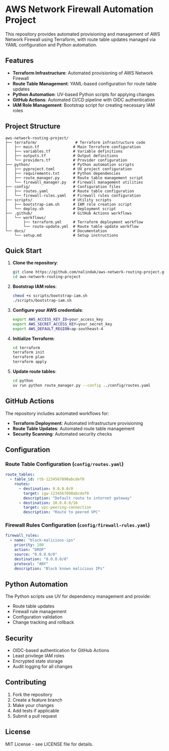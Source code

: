 # AWS Network Firewall Automation Project

This repository provides automated provisioning and management of AWS Network Firewall using Terraform, with route table updates managed via YAML configuration and Python automation.

## Features

- **Terraform Infrastructure**: Automated provisioning of AWS Network Firewall
- **Route Table Management**: YAML-based configuration for route table updates
- **Python Automation**: UV-based Python scripts for applying changes
- **GitHub Actions**: Automated CI/CD pipeline with OIDC authentication
- **IAM Role Management**: Bootstrap script for creating necessary IAM roles

## Project Structure

```
aws-network-routing-project/
├── terraform/                 # Terraform infrastructure code
│   ├── main.tf               # Main Terraform configuration
│   ├── variables.tf          # Variable definitions
│   ├── outputs.tf            # Output definitions
│   └── providers.tf          # Provider configuration
├── python/                   # Python automation scripts
│   ├── pyproject.toml        # UV project configuration
│   ├── requirements.txt      # Python dependencies
│   ├── route_manager.py      # Route table management script
│   └── firewall_manager.py   # Firewall management utilities
├── config/                   # Configuration files
│   ├── routes.yaml           # Route table configuration
│   └── firewall-rules.yaml   # Firewall rules configuration
├── scripts/                  # Utility scripts
│   ├── bootstrap-iam.sh      # IAM role creation script
│   └── deploy.sh             # Deployment script
├── .github/                  # GitHub Actions workflows
│   └── workflows/
│       ├── terraform.yml     # Terraform deployment workflow
│       └── route-update.yml  # Route table update workflow
└── docs/                     # Documentation
    └── setup.md              # Setup instructions
```

## Quick Start

1. **Clone the repository**:
   ```bash
   git clone https://github.com/nalindak/aws-network-routing-project.git
   cd aws-network-routing-project
   ```

2. **Bootstrap IAM roles**:
   ```bash
   chmod +x scripts/bootstrap-iam.sh
   ./scripts/bootstrap-iam.sh
   ```

3. **Configure your AWS credentials**:
   ```bash
   export AWS_ACCESS_KEY_ID=your_access_key
   export AWS_SECRET_ACCESS_KEY=your_secret_key
   export AWS_DEFAULT_REGION=ap-southeast-4
   ```

4. **Initialize Terraform**:
   ```bash
   cd terraform
   terraform init
   terraform plan
   terraform apply
   ```

5. **Update route tables**:
   ```bash
   cd python
   uv run python route_manager.py --config ../config/routes.yaml
   ```

## GitHub Actions

The repository includes automated workflows for:
- **Terraform Deployment**: Automated infrastructure provisioning
- **Route Table Updates**: Automated route table management
- **Security Scanning**: Automated security checks

## Configuration

### Route Table Configuration (`config/routes.yaml`)

```yaml
route_tables:
  - table_id: rtb-1234567890abcdef0
    routes:
      - destination: 0.0.0.0/0
        target: igw-1234567890abcdef0
        description: "Default route to internet gateway"
      - destination: 10.0.0.0/16
        target: vpc-peering-connection
        description: "Route to peered VPC"
```

### Firewall Rules Configuration (`config/firewall-rules.yaml`)

```yaml
firewall_rules:
  - name: "block-malicious-ips"
    priority: 100
    action: "DROP"
    source: "0.0.0.0/0"
    destination: "0.0.0.0/0"
    protocol: "ANY"
    description: "Block known malicious IPs"
```

## Python Automation

The Python scripts use UV for dependency management and provide:
- Route table updates
- Firewall rule management
- Configuration validation
- Change tracking and rollback

## Security

- OIDC-based authentication for GitHub Actions
- Least privilege IAM roles
- Encrypted state storage
- Audit logging for all changes

## Contributing

1. Fork the repository
2. Create a feature branch
3. Make your changes
4. Add tests if applicable
5. Submit a pull request

## License

MIT License - see LICENSE file for details.
